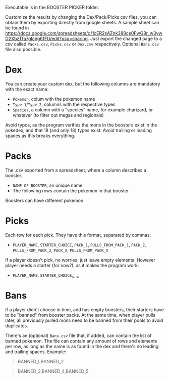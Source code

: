 Executable is in the BOOSTER PICKER folder.

Customize the results by changing the Dex/Pack/Picks csv files, you can obtain them by exporting directly from google sheets.
A sample sheet can be found in https://docs.google.com/spreadsheets/d/1cER2sAZnk388ce0FwG8r_w3ywD2XbzTfa7gIcVg6fFU/edit?usp=sharing.
Just export the changed page to a csv called ```Packs.csv```, ```Picks.csv``` or ```Dex.csv``` respectively.
Optional ```Bans.csv``` file also possible.

# Dex

You can create your custom dex, but the following columns are mandatory with the exact name:
- ```Pokemon```, colum with the pokemon name
- ```Type 1```/```Type 2```, columns with the respective types
- ```Species```, a column with a "species" name, for example charizard, or whatever (to filter out megas and regionals)

Avoid typos, as the program verifies the mons in the boosters exist in the pokedex, and that 18 (and only 18) types exist.
Avoid trailing or leading spaces as this breaks everything.

# Packs

The .csv exported from a spreadsheet, where a column describes a booster.

- ```NAME OF BOOSTER```, an unique name
- The following rows contain the pokemon in that booster

Boosters can have different pokemon

# Picks

Each row for each pick. They have this format, separated by commas:

- ```PLAYER_NAME```, ```STARTER_CHOICE```, ```PACK_1```, ```PULLS_FROM_PACK_1```, ```PACK_2```, ```PULLS_FROM_PACK_2```, ```PACK_X```, ```PULLS_FROM_PACK_X```

If a player doesn't pick, no worries, just leave empty elements.
However player needs a starter (for now?), as it makes the program work:

- ```PLAYER_NAME```, ```STARTER_CHOICE```,,,,,,

# Bans

If a player didn't choose in time, and has empty boosters, their starters have to be "banned" from booster packs.
At the same time, when player pulls later, all previously pulled mons need to be banned from their pools to avoid duplicates.

There's an (optional) ```Bans.csv``` file that, if added, can contain the list of banned pokemon.
The file can contain any amount of rows and elements per row, as long as the name is as found in the dex and there's no leading and trailing spaces.
Example:

>BANNED_1,BANNED_2

>BANNED_3,BANNED_4,BANNED_5